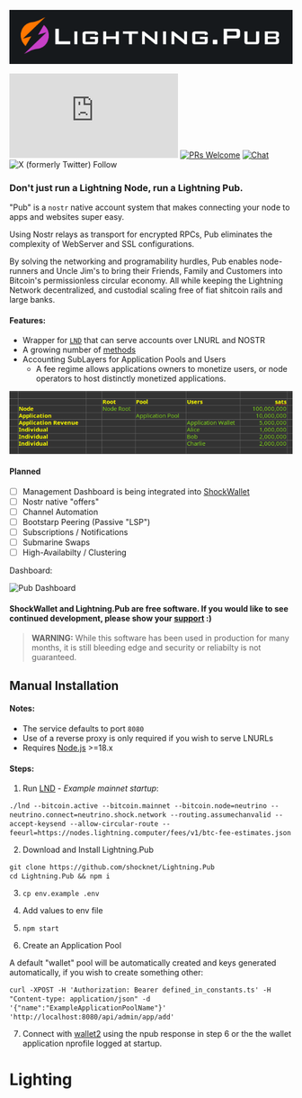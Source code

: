 ![Lightning.Pub](https://github.com/shocknet/Lightning.Pub/raw/master/pub_logo.png)

![GitHub last commit](https://img.shields.io/github/last-commit/shocknet/Lightning.Pub?style=flat-square)
[![PRs Welcome](https://img.shields.io/badge/PRs-welcome-brightgreen.svg?style=flat-square)](http://makeapullrequest.com) 
[![Chat](https://img.shields.io/badge/chat-on%20Telegram-blue?style=flat-square)](https://t.me/ShockBTC)
![X (formerly Twitter) Follow](https://img.shields.io/twitter/follow/ShockBTC?style=flat-square&logo=bitcoin)


### Don't just run a Lightning Node, run a Lightning Pub.

"Pub" is a `nostr` native account system that makes connecting your node to apps and websites super easy. 

Using Nostr relays as transport for encrypted RPCs, Pub eliminates the complexity of WebServer and SSL configurations.

By solving the networking and programability hurdles, Pub enables node-runners and Uncle Jim's to bring their Friends, Family and Customers into Bitcoin's permissionless circular economy. All while keeping the Lightning Network decentralized, and custodial scaling free of fiat shitcoin rails and large banks. 

#### Features:

- Wrapper for [`LND`](https://github.com/lightningnetwork/lnd/releases) that can serve accounts over LNURL and NOSTR
- A growing number of [methods](https://github.com/shocknet/Lightning.Pub/blob/master/proto/autogenerated/client.md)
- Accounting SubLayers for Application Pools and Users 
    - A fee regime allows applications owners to monetize users, or node operators to host distinctly monetized applications.
    
![Accounts](https://github.com/shocknet/Lightning.Pub/raw/master/accounting_layers.png) 

#### Planned
- [ ] Management Dashboard is being integrated into [ShockWallet](https://github.com/shocknet/wallet2) 
- [ ] Nostr native "offers"
- [ ] Channel Automation
- [ ] Bootstarp Peering (Passive "LSP")
- [ ] Subscriptions / Notifications
- [ ] Submarine Swaps
- [ ] High-Availabilty / Clustering

Dashboard:

<img src="https://shockwallet.b-cdn.net/pub_home_ss.png" alt="Pub Dashboard" width="240">

#### ShockWallet and Lightning.Pub are free software. If you would like to see continued development, please show your [support](https://github.com/sponsors/shocknet) :)


> **WARNING:** While this software has been used in production for many months, it is still bleeding edge and security or reliabilty is not guaranteed.

## Manual Installation

#### Notes:
* The service defaults to port `8080` 
* Use of a reverse proxy is only required if you wish to serve LNURLs
* Requires [Node.js](https://nodejs.org) >=18.x

#### Steps:
1) Run [LND](https://github.com/lightningnetwork/lnd/releases) - *Example mainnet startup*:

 ```
 ./lnd --bitcoin.active --bitcoin.mainnet --bitcoin.node=neutrino --neutrino.connect=neutrino.shock.network --routing.assumechanvalid --accept-keysend --allow-circular-route --feeurl=https://nodes.lightning.computer/fees/v1/btc-fee-estimates.json
 ```


2) Download and Install Lightning.Pub

```
git clone https://github.com/shocknet/Lightning.Pub
cd Lightning.Pub && npm i
```

3) `cp env.example .env`

4) Add values to env file 

5) `npm start`

6) Create an Application Pool 

A default "wallet" pool will be automatically created and keys generated automatically, if you wish to create something other:

```
curl -XPOST -H 'Authorization: Bearer defined_in_constants.ts' -H "Content-type: application/json" -d '{"name":"ExampleApplicationPoolName"}' 'http://localhost:8080/api/admin/app/add'
```

7) Connect with [wallet2](https://github.com/shocknet/wallet2) using the npub response in step 6 or the the wallet application nprofile logged at startup.


# Lighting
